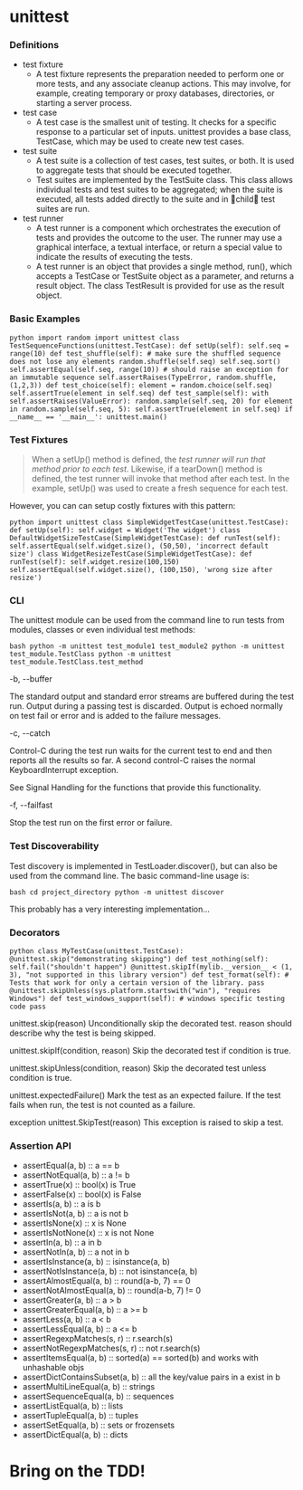 # unittest

### Definitions
- test fixture 
  - A test fixture represents the preparation needed to perform one or more tests, and any associate cleanup actions. This may involve, for example, creating temporary or proxy databases, directories, or starting a server process.
- test case
  - A test case is the smallest unit of testing. It checks for a specific response to a particular set of inputs. unittest provides a base class, TestCase, which may be used to create new test cases.
- test suite
  - A test suite is a collection of test cases, test suites, or both. It is used to aggregate tests that should be executed together.
  - Test suites are implemented by the TestSuite class. This class allows individual tests and test suites to be aggregated; when the suite is executed, all tests added directly to the suite and in child test suites are run.
- test runner
  - A test runner is a component which orchestrates the execution of tests and provides the outcome to the user. The runner may use a graphical interface, a textual interface, or return a special value to indicate the results of executing the tests.
  - A test runner is an object that provides a single method, run(), which accepts a TestCase or TestSuite object as a parameter, and returns a result object. The class TestResult is provided for use as the result object.

### Basic Examples

``python
import random
import unittest
class TestSequenceFunctions(unittest.TestCase):
    def setUp(self):
        self.seq = range(10)
    def test_shuffle(self):
        # make sure the shuffled sequence does not lose any elements
        random.shuffle(self.seq)
        self.seq.sort()
        self.assertEqual(self.seq, range(10))
        # should raise an exception for an immutable sequence
        self.assertRaises(TypeError, random.shuffle, (1,2,3))
    def test_choice(self):
        element = random.choice(self.seq)
        self.assertTrue(element in self.seq)
    def test_sample(self):
        with self.assertRaises(ValueError):
            random.sample(self.seq, 20)
        for element in random.sample(self.seq, 5):
            self.assertTrue(element in self.seq)
if __name__ == '__main__':
    unittest.main()
``

### Test Fixtures

> When a setUp() method is defined, the _test runner will run that method prior to each test_. Likewise, if a tearDown() method is defined, the test runner will invoke that method after each test. In the example, setUp() was used to create a fresh sequence for each test.

However, you can can setup costly fixtures with this pattern:

``python
import unittest
class SimpleWidgetTestCase(unittest.TestCase):
    def setUp(self):
        self.widget = Widget('The widget')
class DefaultWidgetSizeTestCase(SimpleWidgetTestCase):
    def runTest(self):
        self.assertEqual(self.widget.size(), (50,50),
                         'incorrect default size')
class WidgetResizeTestCase(SimpleWidgetTestCase):
    def runTest(self):
        self.widget.resize(100,150)
        self.assertEqual(self.widget.size(), (100,150),
                         'wrong size after resize')
``

### CLI

The unittest module can be used from the command line to run tests from modules, classes or even individual test methods:

``bash
python -m unittest test_module1 test_module2
python -m unittest test_module.TestClass
python -m unittest test_module.TestClass.test_method
``

-b, --buffer

The standard output and standard error streams are buffered during the test run. Output during a passing test is discarded. Output is echoed normally on test fail or error and is added to the failure messages.

-c, --catch

Control-C during the test run waits for the current test to end and then reports all the results so far. A second control-C raises the normal KeyboardInterrupt exception.

See Signal Handling for the functions that provide this functionality.

-f, --failfast

Stop the test run on the first error or failure.

### Test Discoverability

Test discovery is implemented in TestLoader.discover(), but can also be used from the command line. The basic command-line usage is:

``bash
cd project_directory
python -m unittest discover
``

This probably has a very interesting implementation...

### Decorators

``python
class MyTestCase(unittest.TestCase):
    @unittest.skip("demonstrating skipping")
    def test_nothing(self):
        self.fail("shouldn't happen")
    @unittest.skipIf(mylib.__version__ < (1, 3),
                     "not supported in this library version")
    def test_format(self):
        # Tests that work for only a certain version of the library.
        pass
    @unittest.skipUnless(sys.platform.startswith("win"), "requires Windows")
    def test_windows_support(self):
        # windows specific testing code
        pass
``

unittest.skip(reason)
Unconditionally skip the decorated test. reason should describe why the test is being skipped.

unittest.skipIf(condition, reason)
Skip the decorated test if condition is true.

unittest.skipUnless(condition, reason)
Skip the decorated test unless condition is true.

unittest.expectedFailure()
Mark the test as an expected failure. If the test fails when run, the test is not counted as a failure.

exception unittest.SkipTest(reason)
This exception is raised to skip a test.

### Assertion API

- assertEqual(a, b) :: a == b	 
- assertNotEqual(a, b) :: a != b	 
- assertTrue(x) :: bool(x) is True	 
- assertFalse(x) :: bool(x) is False	 
- assertIs(a, b) :: a is b
- assertIsNot(a, b) ::	a is not b
- assertIsNone(x) :: x is None
- assertIsNotNone(x) :: x is not None
- assertIn(a, b) :: a in b
- assertNotIn(a, b) :: a not in b
- assertIsInstance(a, b) :: isinstance(a, b)
- assertNotIsInstance(a, b) :: not isinstance(a, b)
- assertAlmostEqual(a, b)	:: round(a-b, 7) == 0	 
- assertNotAlmostEqual(a, b) :: round(a-b, 7) != 0	 
- assertGreater(a, b) :: a > b
- assertGreaterEqual(a, b) :: a >= b	
- assertLess(a, b) :: a < b
- assertLessEqual(a, b) :: a <= b
- assertRegexpMatches(s, r) :: r.search(s)	
- assertNotRegexpMatches(s, r) :: not r.search(s)
- assertItemsEqual(a, b) :: sorted(a) == sorted(b) and works with unhashable objs
- assertDictContainsSubset(a, b) :: all the key/value pairs in a exist in b
- assertMultiLineEqual(a, b) :: strings
- assertSequenceEqual(a, b) :: sequences
- assertListEqual(a, b) :: lists
- assertTupleEqual(a, b) :: tuples
- assertSetEqual(a, b) :: sets or frozensets
- assertDictEqual(a, b) :: dicts

# Bring on the TDD!